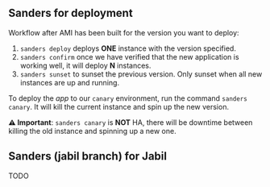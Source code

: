 

## Sanders for deployment

Workflow after AMI has been built for the version you want to deploy:

1. `sanders deploy` deploys **ONE** instance with the version specified.
2. `sanders confirm` once we have verified that the new application is working well, it will deploy **N** instances.
3. `sanders sunset` to sunset the previous version. Only sunset when all new instances are up and running.


To deploy the *app* to our `canary` environment, run the command `sanders canary`. It will kill the current instance and spin up the new version.

**:warning: Important**: `sanders canary` is **NOT** HA, there will be downtime between killing the old instance and spinning up a new one. 

## Sanders (jabil branch) for Jabil

TODO
